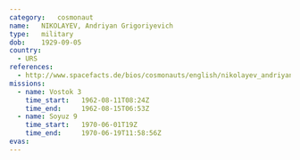 ```yaml
---
category:	cosmonaut
name:	NIKOLAYEV, Andriyan Grigoriyevich 
type:	military
dob:	1929-09-05
country:
  - URS
references:
  - http://www.spacefacts.de/bios/cosmonauts/english/nikolayev_andriyan.htm
missions:
  - name: Vostok 3
    time_start:   1962-08-11T08:24Z
    time_end:     1962-08-15T06:53Z
  - name: Soyuz 9
    time_start:   1970-06-01T19Z
    time_end:     1970-06-19T11:58:56Z
evas:
---
```

